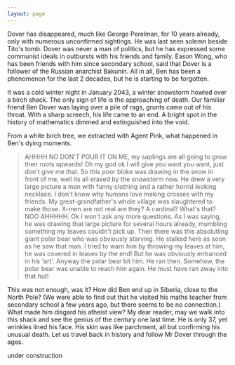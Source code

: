 ```yaml
---
layout: page
---
```



Dover has disappeared, much like George Perelman, for 10 years already, only with numerous unconfirmed sightings. He was last seen solemn beside Tito's tomb. Dover was never a man of politics, but he has expressed some communist ideals in outbursts with his friends and family. Eason Wong, who has been friends with him since secondary school, said that Dover is a follower of the Russian anarchist Bakunin. All in all, Ben has been a phenomenon for the last 2 decades, but he is starting to be forgotten.

It was a cold winter night in January 2043, a winter snowstorm howled over a birch shack. The only sign of life is the approaching of death. Our familiar friend Ben Dover was laying over a pile of rags, grunts came out of his throat. With a sharp screech, his life came to an end. A bright spot in the history of mathematics dimmed and extinguished into the void. 

From a white birch tree, we extracted with Agent Pink, what happened in Ben's dying moments. 
> AHHHH NO DON'T POUR IT ON ME, my saplings are all going to grow their roots upwards! Oh my god ok I will give you want you want, just don't give me that. So this poor bloke was drawing in the snow in front of me, well its all erased by the snowstorm now. He drew a very large picture a man with funny clothing and a rather horrid looking necklace. I don't know why humans love making crosses with my friends. My great-grandfather's whole village was slaughtered to make those. X-men are not real are they? A cardinal? What's that? NOO AHHHHH. Ok I won't ask any more questions. As I was saying, he was drawing that large picture for several hours already, mumbling something my leaves couldn't pick up. Then there was this absolutling giant polar bear who was obviously starving. He stalked here as soon as he saw that man. I tried to warn him by throwing my leaves at him, he was covered in leaves by the end! But he was obviously entranced in his 'art'. Anyway the polar bear bit him. He ran then. Somehow, the polar bear was unable to reach him again. He must have ran away into that hut!

This was not enough, was it? How did Ben end up in Siberia, close to the North Pole? (We were able to find out that he visited his maths teacher from secondary school a few years ago, but there seems to be no connection.) What made him disgard his atheist view? My dear reader, may we walk into this shack and see the genius of the century one last time. He is only 37, yet wrinkles lined his face. His skin was like parchment, all but confirming his unusual death. Let us travel back in history and follow Mr Dover through the ages.

under construction